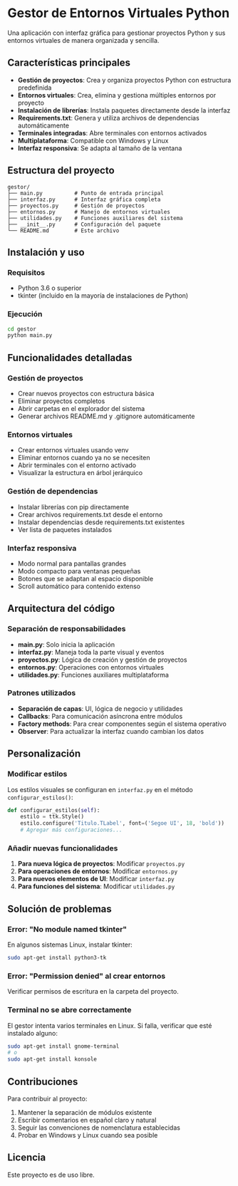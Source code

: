 # Gestor de Entornos Virtuales Python

Una aplicación con interfaz gráfica para gestionar proyectos Python y sus entornos virtuales de manera organizada y sencilla.

## Características principales

- **Gestión de proyectos**: Crea y organiza proyectos Python con estructura predefinida
- **Entornos virtuales**: Crea, elimina y gestiona múltiples entornos por proyecto
- **Instalación de librerías**: Instala paquetes directamente desde la interfaz
- **Requirements.txt**: Genera y utiliza archivos de dependencias automáticamente
- **Terminales integradas**: Abre terminales con entornos activados
- **Multiplataforma**: Compatible con Windows y Linux
- **Interfaz responsiva**: Se adapta al tamaño de la ventana

## Estructura del proyecto

```
gestor/
├── main.py          # Punto de entrada principal
├── interfaz.py      # Interfaz gráfica completa
├── proyectos.py     # Gestión de proyectos
├── entornos.py      # Manejo de entornos virtuales
├── utilidades.py    # Funciones auxiliares del sistema
├── __init__.py      # Configuración del paquete
└── README.md        # Este archivo
```

## Instalación y uso

### Requisitos

- Python 3.6 o superior
- tkinter (incluido en la mayoría de instalaciones de Python)

### Ejecución

```bash
cd gestor
python main.py
```

## Funcionalidades detalladas

### Gestión de proyectos

- Crear nuevos proyectos con estructura básica
- Eliminar proyectos completos
- Abrir carpetas en el explorador del sistema
- Generar archivos README.md y .gitignore automáticamente

### Entornos virtuales

- Crear entornos virtuales usando venv
- Eliminar entornos cuando ya no se necesiten
- Abrir terminales con el entorno activado
- Visualizar la estructura en árbol jerárquico

### Gestión de dependencias

- Instalar librerías con pip directamente
- Crear archivos requirements.txt desde el entorno
- Instalar dependencias desde requirements.txt existentes
- Ver lista de paquetes instalados

### Interfaz responsiva

- Modo normal para pantallas grandes
- Modo compacto para ventanas pequeñas
- Botones que se adaptan al espacio disponible
- Scroll automático para contenido extenso

## Arquitectura del código

### Separación de responsabilidades

- **main.py**: Solo inicia la aplicación
- **interfaz.py**: Maneja toda la parte visual y eventos
- **proyectos.py**: Lógica de creación y gestión de proyectos
- **entornos.py**: Operaciones con entornos virtuales
- **utilidades.py**: Funciones auxiliares multiplataforma

### Patrones utilizados

- **Separación de capas**: UI, lógica de negocio y utilidades
- **Callbacks**: Para comunicación asíncrona entre módulos
- **Factory methods**: Para crear componentes según el sistema operativo
- **Observer**: Para actualizar la interfaz cuando cambian los datos

## Personalización

### Modificar estilos

Los estilos visuales se configuran en `interfaz.py` en el método `configurar_estilos()`:

```python
def configurar_estilos(self):
    estilo = ttk.Style()
    estilo.configure('Titulo.TLabel', font=('Segoe UI', 18, 'bold'))
    # Agregar más configuraciones...
```

### Añadir nuevas funcionalidades

1. **Para nueva lógica de proyectos**: Modificar `proyectos.py`
2. **Para operaciones de entornos**: Modificar `entornos.py`
3. **Para nuevos elementos de UI**: Modificar `interfaz.py`
4. **Para funciones del sistema**: Modificar `utilidades.py`

## Solución de problemas

### Error: "No module named tkinter"

En algunos sistemas Linux, instalar tkinter:

```bash
sudo apt-get install python3-tk
```

### Error: "Permission denied" al crear entornos

Verificar permisos de escritura en la carpeta del proyecto.

### Terminal no se abre correctamente

El gestor intenta varios terminales en Linux. Si falla, verificar que esté instalado alguno:

```bash
sudo apt-get install gnome-terminal
# o
sudo apt-get install konsole
```

## Contribuciones

Para contribuir al proyecto:

1. Mantener la separación de módulos existente
2. Escribir comentarios en español claro y natural
3. Seguir las convenciones de nomenclatura establecidas
4. Probar en Windows y Linux cuando sea posible

## Licencia

Este proyecto es de uso libre.

